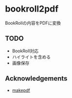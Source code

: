 # bookroll2pdf

BookRollの内容をPDFに変換

## TODO

- BookRoll対応
- ハイライトを含める
- 画像保存

## Acknowledgements

- [makepdf](http://pdfmake.org/#/)
